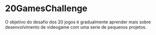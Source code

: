 # 20GamesChallenge
O objetivo do desafio dos 20 jogos é gradualmente aprender mais sobre desenvolvimento de videogame com uma serie de pequenos projetos.
